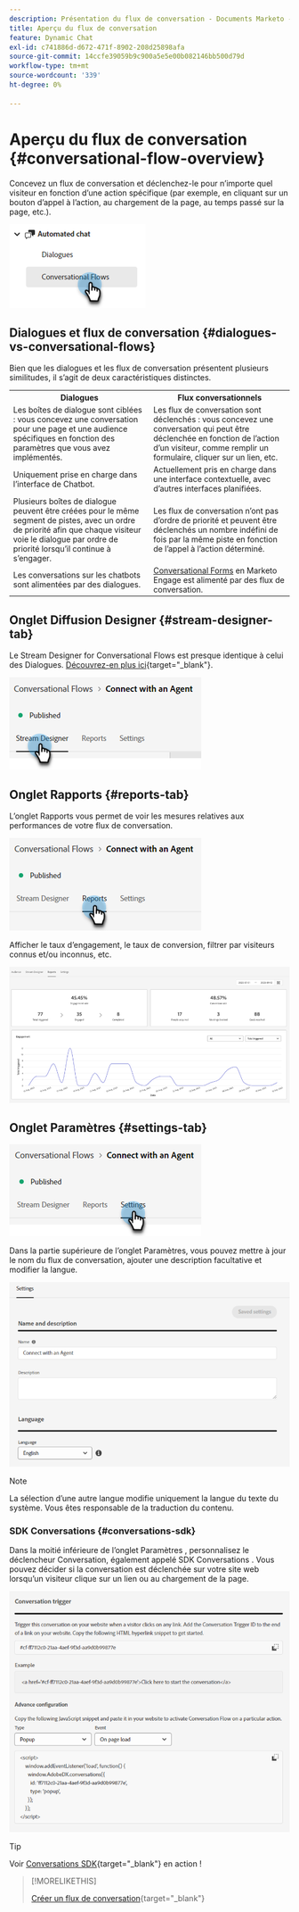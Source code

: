 ```yaml
---
description: Présentation du flux de conversation - Documents Marketo - Documentation du produit
title: Aperçu du flux de conversation
feature: Dynamic Chat
exl-id: c741886d-d672-471f-8902-208d25898afa
source-git-commit: 14ccfe39059b9c900a5e5e00b082146bb500d79d
workflow-type: tm+mt
source-wordcount: '339'
ht-degree: 0%

---
```


# Aperçu du flux de conversation {#conversational-flow-overview}

Concevez un flux de conversation et déclenchez-le pour n’importe quel visiteur en fonction d’une action spécifique (par exemple, en cliquant sur un bouton d’appel à l’action, au chargement de la page, au temps passé sur la page, etc.).

![](assets/conversational-flow-overview-1.png)

## Dialogues et flux de conversation {#dialogues-vs-conversational-flows}

Bien que les dialogues et les flux de conversation présentent plusieurs similitudes, il s’agit de deux caractéristiques distinctes.

<table> 
 <tbody> 
  <tr> 
   <th style="width:50%">Dialogues</th> 
   <th style="width:50%">Flux conversationnels</th>
  </tr> 
  <tr> 
   <td>Les boîtes de dialogue sont ciblées : vous concevez une conversation pour une page et une audience spécifiques en fonction des paramètres que vous avez implémentés.</td> 
   <td>Les flux de conversation sont déclenchés : vous concevez une conversation qui peut être déclenchée en fonction de l’action d’un visiteur, comme remplir un formulaire, cliquer sur un lien, etc.</td>
  </tr>
   <tr> 
   <td>Uniquement prise en charge dans l’interface de Chatbot.</td> 
   <td>Actuellement pris en charge dans une interface contextuelle, avec d’autres interfaces planifiées.</td>
  </tr>
  </tr>
   <tr> 
   <td>Plusieurs boîtes de dialogue peuvent être créées pour le même segment de pistes, avec un ordre de priorité afin que chaque visiteur voie le dialogue par ordre de priorité lorsqu’il continue à s’engager.</td> 
   <td>Les flux de conversation n’ont pas d’ordre de priorité et peuvent être déclenchés un nombre indéfini de fois par la même piste en fonction de l’appel à l’action déterminé.</td>
  </tr>
  <tr>
   <td>Les conversations sur les chatbots sont alimentées par des dialogues.</td>
   <td><a href="/help/marketo/product-docs/demand-generation/dynamic-chat/automated-chat/conversational-flow-settings-for-marketo-engage-forms.md" target="_blank">Conversational Forms</a> en Marketo Engage est alimenté par des flux de conversation.</td>
  </tr>
 </tbody> 
</table>

## Onglet Diffusion Designer {#stream-designer-tab}

Le Stream Designer for Conversational Flows est presque identique à celui des Dialogues. [Découvrez-en plus ici](/help/marketo/product-docs/demand-generation/dynamic-chat/automated-chat/stream-designer.md){target="_blank"}.

![](assets/conversational-flow-overview-2.png)

## Onglet Rapports {#reports-tab}

L’onglet Rapports vous permet de voir les mesures relatives aux performances de votre flux de conversation.

![](assets/conversational-flow-overview-3.png)

Afficher le taux d’engagement, le taux de conversion, filtrer par visiteurs connus et/ou inconnus, etc.

![](assets/conversational-flow-overview-4.png)

## Onglet Paramètres {#settings-tab}

![](assets/conversational-flow-overview-5.png)

Dans la partie supérieure de l’onglet Paramètres, vous pouvez mettre à jour le nom du flux de conversation, ajouter une description facultative et modifier la langue.

![](assets/conversational-flow-overview-6.png)

>[!NOTE]
>
>La sélection d’une autre langue modifie uniquement la langue du texte du système. Vous êtes responsable de la traduction du contenu.

### SDK Conversations {#conversations-sdk}

Dans la moitié inférieure de l’onglet Paramètres , personnalisez le déclencheur Conversation, également appelé SDK Conversations . Vous pouvez décider si la conversation est déclenchée sur votre site web lorsqu’un visiteur clique sur un lien ou au chargement de la page.

![](assets/conversational-flow-overview-7.png)

>[!TIP]
>
>Voir [Conversations SDK](https://experienceleague.adobe.com/tools/marketo-dynamic-chatbot/conversations-sdk/?lang=fr){target="_blank"} en action !

>[!MORELIKETHIS]
>
>[Créer un flux de conversation](/help/marketo/product-docs/demand-generation/dynamic-chat/automated-chat/create-a-conversational-flow.md){target="_blank"}
